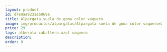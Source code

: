 ```yaml
---
layout: product
id: d7e0ae9231eb069a
title: Alpargata suela de goma color vaquero
image: img/productos/alpargatas/Alpargata suela de goma color vaquero=29=alberola caballero azul vaquero.webp
price: 29
tags: alberola caballero azul vaquero
description: 
order: 0
---
```


